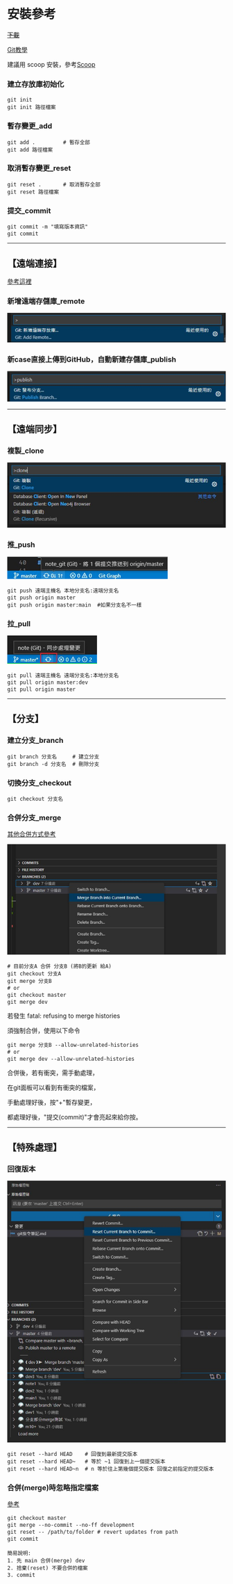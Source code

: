 # 安裝參考

~~[下載](https://git-scm.com/download/win)~~

[Git教學](https://www.runoob.com/git/git-basic-operations.html)

建議用 scoop 安裝，參考[Scoop](../scoop(win包管理)/新機初始安裝.md)


### 建立存放庫初始化
```shell
git init
git init 路徑檔案
```

### 暫存變更_add
```shell
git add .         # 暫存全部
git add 路徑檔案
```

### 取消暫存變更_reset
```shell
git reset .       # 取消暫存全部
git reset 路徑檔案
```

### 提交_commit
```shell
git commit -m "填寫版本資訊"
git commit
```

__________________________________________________
## 【遠端連接】
[參考這裡](https://www.runoob.com/git/git-remote.html)

### 新增遠端存儲庫_remote
![vscode_remote](img/vscode_remote.jpg "vscode_remote")

### 新case直接上傳到GitHub，自動新建存儲庫_publish
![vscode_publish](img/vscode_publish.jpg "vscode_publish")

__________________________________________________
## 【遠端同步】

### 複製_clone
![vscode_clone](img/vscode_clone.jpg "vscode_clone")

### 推_push
![vscode_push](img/vscode_push.jpg "vscode_push")
```shell
git push 遠端主機名 本地分支名:遠端分支名
git push origin master
git push origin master:main  #如果分支名不一樣
```

### 拉_pull
![vscode_pull](img/vscode_pull.jpg "vscode_pull")
```shell
git pull 遠端主機名 遠端分支名:本地分支名
git pull origin master:dev
git pull origin master
```

__________________________________________________
## 【分支】

### 建立分支_branch
```shell
git branch 分支名     # 建立分支
git branch -d 分支名  # 刪除分支
```

### 切換分支_checkout
```shell
git checkout 分支名
```

### 合併分支_merge
[其他合併方式參考](https://stackoverflow.com/questions/9069061/what-effect-does-the-no-ff-flag-have-for-git-merge)

![vscode_合併分支](img/vscode_merge.jpg "vscode_合併分支")

```shell
# 目前分支A 合併 分支B (將B的更新 給A)
git checkout 分支A
git merge 分支B
# or
git checkout master
git merge dev
```

若發生 fatal: refusing to merge histories

須強制合併，使用以下命令

```shell
git merge 分支B --allow-unrelated-histories
# or
git merge dev --allow-unrelated-histories
```

合併後，若有衝突，需手動處理，

在git面板可以看到有衝突的檔案，

手動處理好後，按"+"暫存變更，

都處理好後，"提交(commit)"才會亮起來給你按。
__________________________________________________
## 【特殊處理】

### 回復版本
![vscode_回復版本](img/vscode_reset_head.jpg "vscode_回復版本")
```shell
git reset --hard HEAD    # 回復到最新提交版本
git reset --hard HEAD~   # 等於 ~1 回復到上一個提交版本
git reset --hard HEAD~n  # n 等於往上第幾個提交版本 回復之前指定的提交版本
```

### 合併(merge)時忽略指定檔案
[參考](https://stackoverflow.com/questions/14369378/how-to-make-git-ignore-a-directory-while-merging)
```shell
git checkout master    
git merge --no-commit --no-ff development
git reset -- /path/to/folder # revert updates from path
git commit

簡易說明:
1. 先 main 合併(merge) dev
2. 捨棄(reset) 不要合併的檔案
3. commit
```
